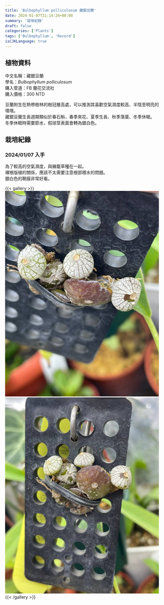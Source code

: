 ```yaml
---
title: 'Bulbophyllum polliculosum 藏銀豆蘭'
date: 2024-01-07T21:14:24+08:00
summary: '栽培紀錄'
draft: false
categories: ['Plants']
tags: ['Bulbophyllum', 'Record']
isCJKLanguage: true
---
```


## 植物資料

中文名稱：藏銀豆蘭  
學名：*Bulbophyllum polliculosum*  
購入管道：FB 蘭花交流社  
購入價格：300 NTD  

豆蘭附生在熱帶樹林的樹冠層高處，可以推測其喜歡空氣濕度較高、半陰至明亮的環境。  
藏銀豆蘭生長週期類似於春石斛，春季來花、夏季生長、秋季落葉、冬季休眠。  
冬季休眠時需要節水，假球莖表面會轉為銀白色。  

## 栽培紀錄

### 2024/01/07 入手

為了較高的空氣濕度，與豬籠草種在一起。  
裸根版植的關係，應該不太需要注意根部積水的問題。  
銀白色的鞘膜非常好看。  

{{< gallery >}}
  <img src="./images/2024-01-07(1).jpg" class="grid-w50">
  <img src="./images/2024-01-07(2).jpg" class="grid-w50">
{{< /gallery >}}
